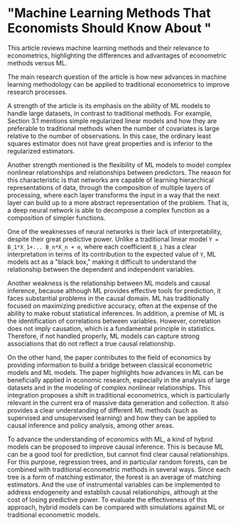 # "Machine Learning Methods That Economists Should Know About "
This article reviews machine learning methods and their relevance to econometrics, highlighting the differences and advantages of econometric methods versus ML.

The main research question of the article is how new advances in machine learning methodology can be applied to traditional econometrics to improve research processes.

A strength of the article is its emphasis on the ability of ML models to handle large datasets, in contrast to traditional methods. For example, Section 3.1 mentions simple regularized linear models and how they are preferable to traditional methods when the number of covariates is large relative to the number of observations. In this case, the ordinary least squares estimator does not have great properties and is inferior to the regularized estimators.

Another strength mentioned is the flexibility of ML models to model complex nonlinear relationships and relationships between predictors. The reason for this characteristic is that networks are capable of learning hierarchical representations of data, through the composition of multiple layers of processing, where each layer transforms the input in a way that the next layer can build up to a more abstract representation of the problem. That is, a deep neural network is able to decompose a complex function as a composition of simpler functions.

One of the weaknesses of neural networks is their lack of interpretability, despite their great predictive power. Unlike a traditional linear model `Y = B_1*X_1+... B_n*X_n + e`, where each coefficient `B_i` has a clear interpretation in terms of its contribution to the expected value of `Y`, ML models act as a "black box," making it difficult to understand the relationship between the dependent and independent variables.

Another weakness is the relationship between ML models and causal inference, because although ML provides effective tools for prediction, it faces substantial problems in the causal domain. ML has traditionally focused on maximizing predictive accuracy, often at the expense of the ability to make robust statistical inferences. In addition, a premise of ML is the identification of correlations between variables. However, correlation does not imply causation, which is a fundamental principle in statistics. Therefore, if not handled properly, ML models can capture strong associations that do not reflect a true causal relationship.

On the other hand, the paper contributes to the field of economics by providing information to build a bridge between classical econometric models and ML models. The paper highlights how advances in ML can be beneficially applied in economic research, especially in the analysis of large datasets and in the modeling of complex nonlinear relationships. This integration proposes a shift in traditional econometrics, which is particularly relevant in the current era of massive data generation and collection. It also provides a clear understanding of different ML methods (such as supervised and unsupervised learning) and how they can be applied to causal inference and policy analysis, among other areas.

To advance the understanding of economics with ML, a kind of hybrid models can be proposed to improve causal inference. This is because ML can be a good tool for prediction, but cannot find clear causal relationships. For this purpose, regression trees, and in particular random forests, can be combined with traditional econometric methods in several ways. Since each tree is a form of matching estimator, the forest is an average of matching estimators. And the use of instrumental variables can be implemented to address endogeneity and establish causal relationships, although at the cost of losing predictive power. To evaluate the effectiveness of this approach, hybrid models can be compared with simulations against ML or traditional econometric models.
